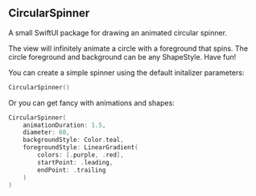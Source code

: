 ## CircularSpinner

A small SwiftUI package for drawing an animated circular spinner.

The view will infinitely animate a circle with a foreground that spins. The circle foreground and background can be any ShapeStyle. Have fun!

You can create a simple spinner using the default initalizer parameters:
```Swift
CircularSpinner()
```

Or you can get fancy with animations and shapes:
```Swift
CircularSpinner(
    animationDuration: 1.5,
    diameter: 60,
    backgroundStyle: Color.teal,
    foregroundStyle: LinearGradient(
        colors: [.purple, .red],
        startPoint: .leading,
        endPoint: .trailing
    )
)
``` 

